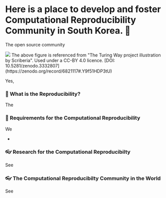# Here is a place to develop and foster Computational Reproducibility Community in South Korea. 👋

The open source community

<img src="https://the-turing-way.netlify.app/_images/research-cycle.svg">
The above figure is referenced from "The Turing Way project illustration by Scriberia". Used under a CC-BY 4.0 licence. [DOI: 10.5281/zenodo.3332807](https://zenodo.org/record/6821117#.Y9f51HDP3tU)

Yes, 

### 🍿 What is the Reproducibility?

The 

### 🦦 Requirements for the Computational Reproducibility

We 

- 

### 👓 Research for the Computational Reproducibilty

See 

### 👓 The Computational Reproducibilty Community in the World

See 



<!--
Made with 🖤
🙇‍♂️🎤⬇️
-->
